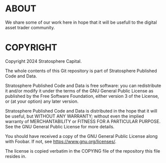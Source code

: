 ABOUT
=====

We share some of our work here in hope that it will be usefull to the digital
asset trader community.

COPYRIGHT
=========

Copyright 2024 Stratosphere Capital.

The whole contents of this Git repository is part of Stratosphere Published Code
and Data.

Stratosphere Published Code and Data is free software: you can redistribute it
and/or modify it under the terms of the GNU General Public License as published
by the Free Software Foundation, either version 3 of the License, or (at your
option) any later version.

Stratosphere Published Code and Data is distributed in the hope that it will be
useful, but WITHOUT ANY WARRANTY; without even the implied warranty of
MERCHANTABILITY or FITNESS FOR A PARTICULAR PURPOSE. See the GNU General Public
License for more details.

You should have received a copy of the GNU General Public License along with
Foobar. If not, see <https://www.gnu.org/licenses/>.

The license is copied verbatim in the COPYING file of the repository this file
resides in.
